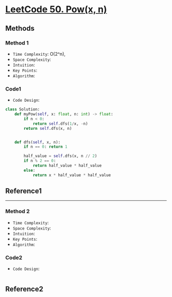 # [LeetCode 50. Pow(x, n)](https://leetcode-cn.com/problems/powx-n/)

## Methods

### Method 1

* `Time Complexity`: O(2^n), 
* `Space Complexity`:
* `Intuition`:
* `Key Points`:
* `Algorithm`:

### Code1

* `Code Design`:

```python
class Solution:
    def myPow(self, x: float, n: int) -> float:
        if n < 0:
            return self.dfs(1/x, -n)
        return self.dfs(x, n)


    def dfs(self, x, n):
        if n == 0: return 1

        half_value = self.dfs(x, n // 2)
        if n % 2 == 0:
            return half_value * half_value
        else:
            return x * half_value * half_value
```

## Reference1

----------------------

### Method 2

* `Time Complexity`:
* `Space Complexity`:
* `Intuition`:
* `Key Points`:
* `Algorithm`:

### Code2

* `Code Design`:

```java


```

## Reference2
